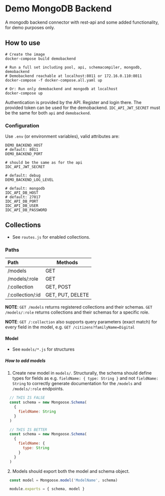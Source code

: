 # Demo MongoDB Backend

A mongodb backend connector with rest-api and some added functionality, for demo purposes only.

## How to use

```shell
# Create the image
docker-compose build demobackend

# Run a full set including pool, api, schemacompiler, mongodb, demobackend
# Demobackend reachable at localhost:8011 or 172.16.0.110:8011
docker-compose -f docker-compose.all.yaml up

# Or: Run only demobackend and mongodb at localhost
docker-compose up
```

Authentication is provided by the API. Register and login there. The provided token can be used for the demobackend. `IDC_API_JWT_SECRET` must be the same for both `api` and `demobackend`.

### Configuration

Use `.env` (or environment variables), valid attributes are:
```shell
DEMO_BACKEND_HOST
# default: 8011
DEMO_BACKEND_PORT

# should be the same as for the api
IDC_API_JWT_SECRET

# default: debug
DEMO_BACKEND_LOG_LEVEL

# default: mongodb
IDC_API_DB_HOST
# default: 27017
IDC_API_DB_PORT
IDC_API_DB_USER
IDC_API_DB_PASSWORD
```

## Collections

- See `routes.js` for enabled collections.

### Paths

| Path            | Methods |
|:----------------|---------|
| /models       | GET   |
| /models/:role       | GET   |
| /:collection  | GET, POST |
| /:collection/:id | GET, PUT, DELETE |

__NOTE__: `GET /models` returns registered collections and their schemas. `GET /models/:role` returns collections and their schemas for a specific role.

__NOTE__: `GET /:collection` also supports query parameters (exact match) for every field in the model, e.g. `GET /citizens?familyName=Digital`

#### Model

- See `models/*.js` for structures

##### How to add models

1. Create new model in `models/`. Structurally, the schema should define types for fields as e.g. `fieldName: { type: String }` and not `fieldName: String` to correctly generate documentation for the `/models` and `/models/:role` endpoints.
```javascript
  // THIS IS FALSE
  const schema = new Mongoose.Schema(
    {
      fieldName: String
    }
  )

  // THIS IS BETTER
  const schema = new Mongoose.Schema(
    {
      fieldName: {
        type: String
      }
    }
  )
```

2. Models should export both the model and schema object.
```javascript
  const model = Mongoose.model('ModelName', schema)

  module.exports = { schema, model }
```
